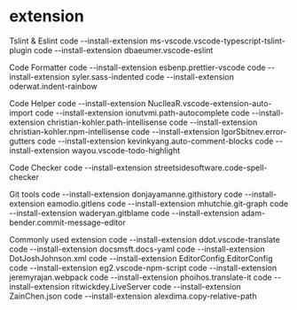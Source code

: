 # extension



Tslint & Eslint
code --install-extension ms-vscode.vscode-typescript-tslint-plugin
code --install-extension dbaeumer.vscode-eslint

Code Formatter
code --install-extension esbenp.prettier-vscode
code --install-extension syler.sass-indented
code --install-extension oderwat.indent-rainbow

Code Helper
code --install-extension NuclleaR.vscode-extension-auto-import
code --install-extension ionutvmi.path-autocomplete
code --install-extension christian-kohler.path-intellisense
code --install-extension christian-kohler.npm-intellisense
code --install-extension IgorSbitnev.error-gutters
code --install-extension kevinkyang.auto-comment-blocks
code --install-extension wayou.vscode-todo-highlight

Code Checker
code --install-extension streetsidesoftware.code-spell-checker

Git tools
code --install-extension donjayamanne.githistory
code --install-extension eamodio.gitlens
code --install-extension mhutchie.git-graph
code --install-extension waderyan.gitblame
code --install-extension adam-bender.commit-message-editor

Commonly used extension
code --install-extension ddot.vscode-translate
code --install-extension docsmsft.docs-yaml
code --install-extension DotJoshJohnson.xml
code --install-extension EditorConfig.EditorConfig
code --install-extension eg2.vscode-npm-script
code --install-extension jeremyrajan.webpack
code --install-extension phoihos.translate-it
code --install-extension ritwickdey.LiveServer
code --install-extension ZainChen.json
code --install-extension alexdima.copy-relative-path
